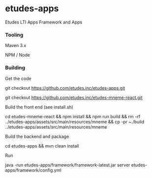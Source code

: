 # etudes-apps
Etudes LTI Apps Framework and Apps

### Tooling

Maven 3.x

NPM / Node

### Building

Get the code

git checkout https://github.com/etudes.inc/etudes-apps.git

git checkout https://github.com/etudes.inc/etudes-mneme-react.git

Build the front end (see install.sh)

cd etudes-mneme-react && npm install && npm run build && rm -rf ../etudes-apps/assets/src/main/resources/mneme && cp -pr ~./build ../etudes-apps/assets/src/main/resources/mneme

Build the backend and package

cd etudes-apps && mvn clean install

Run

java -run etudes-apps/framework/framework-latest.jar server etudes-apps/framework/config.yml


